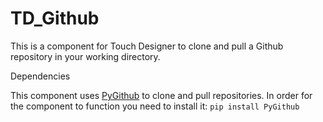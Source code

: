 # TD_Github

This is a component for Touch Designer to clone and pull a Github repository in your working directory.

Dependencies

This component uses [PyGithub](https://github.com/PyGithub/PyGithub) to clone and pull repositories. In order for the component to function you need to install it:
`pip install PyGithub`